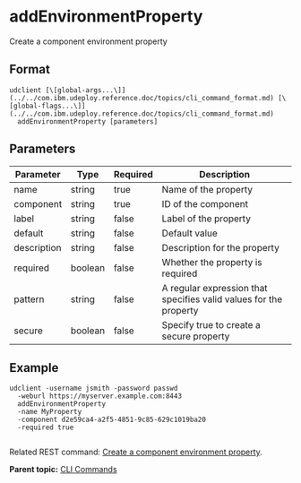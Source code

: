 # addEnvironmentProperty

Create a component environment property

## Format

```
udclient [\[global-args...\]](../../com.ibm.udeploy.reference.doc/topics/cli_command_format.md) [\[global-flags...\]](../../com.ibm.udeploy.reference.doc/topics/cli_command_format.md)
  addEnvironmentProperty [parameters]
```

## Parameters

|Parameter|Type|Required|Description|
|---------|----|--------|-----------|
|name|string|true|Name of the property|
|component|string|true|ID of the component|
|label|string|false|Label of the property|
|default|string|false|Default value|
|description|string|false|Description for the property|
|required|boolean|false|Whether the property is required|
|pattern|string|false|A regular expression that specifies valid values for the property|
|secure|boolean|false|Specify true to create a secure property|

## Example

```
udclient -username jsmith -password passwd 
  -weburl https://myserver.example.com:8443
  addEnvironmentProperty 
  -name MyProperty 
  -component d2e59ca4-a2f5-4851-9c85-629c1019ba20 
  -required true
  
```

Related REST command: [Create a component environment property](rest_cli_component_addenvprop_put.md).

**Parent topic:** [CLI Commands](../../com.ibm.udeploy.reference.doc/topics/cli_commands.md)

